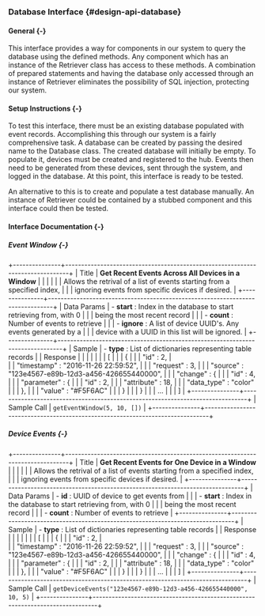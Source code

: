 ### Database Interface {#design-api-database}

#### General {-}

This interface provides a way for components in our system to query the database using the defined
methods. Any component which has an instance of the Retriever class has access to these methods. 
A combination of prepared statements and having the database only accessed through an instance of
Retriever eliminates the possibility of SQL injection, protecting our system.

#### Setup Instructions {-}

To test this interface, there must be an existing database populated with event records. 
Accomplishing this through our system is a fairly comprehensive task. A database can be created by
passing the desired name to the Database class. The created database will initially be empty. To
populate it, devices must be created and registered to the hub. Events then need to be generated 
from these devices, sent through the system, and logged in the database. At this point, this 
interface is ready to be tested.

An alternative to this is to create and populate a test database manually. An instance of Retriever 
could be contained by a stubbed component and this interface could then be tested.

#### Interface Documentation {-}

##### Event Window {-}

+---------------+-------------------------------------------------------------------------------+
| Title     	| **Get Recent Events Across All Devices in a Window**	       					|
|      		 	|                                                                             	|
|       		| Allows the retrival of a list of events starting from a specified index,		|
|				| ignoring events from specific devices if desired.								|
+---------------+-------------------------------------------------------------------------------+
| Data Params	| - **start** *<int>*: Index in the database to start retrieving from, with 0 	|
|				|	being the most recent record												|
| 				| - **count** *<int>*: Number of events to retrieve								|
| 				| - **ignore** *<list>*: A list of device UUID's. Any events generated by a 	|
|				| device with a UUID in this list will be ignored.								|
+---------------+-------------------------------------------------------------------------------+
| Sample		| - **type** *<list>*: List of dictionaries representing table records 			|
| Response		| 																				|
|				|																				|
| 				|			[																	|
|				|				{ 																|
| 				|					"id" 		: 2,											|	
| 				|					"timestamp" : "2016-11-26 22:59:52",						|
| 				|					"request" 	: 3,											|
| 				|					"source" 	: "123e4567-e89b-12d3-a456-426655440000",		|
| 				|					"change" 	: {												|
| 				|						"id" 		: 4,										|
|				|						"parameter" : {											|
|				|							"id" 		: 2,									|
|				|							"attribute"	: 18,									|
|				|							"data_type"	: "color"								|
|				|						},														|
|				|						"value" : "#F5F6AC"										|
|				|					}															|
| 				|				}																|
|				|				...																|
|				|			]																	|
+---------------+-------------------------------------------------------------------------------+
| Sample Call	| `getEventWindow(5, 10, [])`													|
+---------------+-------------------------------------------------------------------------------+


##### Device Events {-}

+---------------+-------------------------------------------------------------------------------+
| Title     	| **Get Recent Events for One Device in a Window**	       						|
|      		 	|                                                                             	|
|       		| Allows the retrival of a list of events starting from a specified index,		|
|				| ignoring events from specific devices if desired.								|
+---------------+-------------------------------------------------------------------------------+
| Data Params	| - **id** *<string>*: UUID of device to get events from						|
|				| - **start** *<int>*: Index in the database to start retrieving from, with 0 	|
|				|	being the most recent record												|
| 				| - **count** *<int>*: Number of events to retrieve								|
+---------------+-------------------------------------------------------------------------------+
| Sample		| - **type** *<list>*: List of dictionaries representing table records 			|
| Response		| 																				|
|				|																				|
| 				|			[																	|
|				|				{ 																|
| 				|					"id" 		: 2,											|	
| 				|					"timestamp" : "2016-11-26 22:59:52",						|
| 				|					"request" 	: 3,											|
| 				|					"source" 	: "123e4567-e89b-12d3-a456-426655440000",		|
| 				|					"change" 	: {												|
| 				|						"id" 		: 4,										|
|				|						"parameter" : {											|
|				|							"id" 		: 2,									|
|				|							"attribute"	: 18,									|
|				|							"data_type"	: "color"								|
|				|						},														|
|				|						"value" : "#F5F6AC"										|
|				|					}															|
| 				|				}																|
|				|				...																|
|				|			]																	|
+---------------+-------------------------------------------------------------------------------+
| Sample Call	| `getDeviceEvents("123e4567-e89b-12d3-a456-426655440000", 10, 5)`				|
+---------------+-------------------------------------------------------------------------------+

